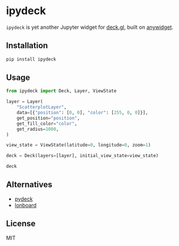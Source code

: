 # ipydeck

`ipydeck` is yet another Jupyter widget for [deck.gl](https://deck.gl/), built on [anywidget](https://github.com/manzt/anywidget/).

## Installation

```sh
pip install ipydeck
```

## Usage

```py
from ipydeck import Deck, Layer, ViewState

layer = Layer(
    "ScatterplotLayer",
    data=[{"position": [0, 0], "color": [255, 0, 0]}],
    get_position="position",
    get_fill_color="color",
    get_radius=1000,
)

view_state = ViewState(latitude=0, longitude=0, zoom=1)

deck = Deck(layers=[layer], initial_view_state=view_state)

deck
``````

## Alternatives

- [pydeck](https://deckgl.readthedocs.io/)
- [lonboard](https://github.com/developmentseed/lonboard/)

## License

MIT

